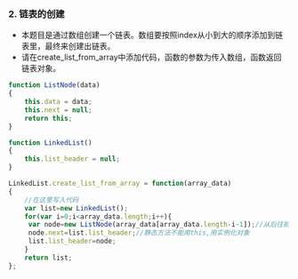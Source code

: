 ### 2.  链表的创建   
-  本题目是通过数组创建一个链表。数组要按照index从小到大的顺序添加到链表里，最终来创建出链表。  
-  请在create_list_from_array中添加代码，函数的参数为传入数组，函数返回链表对象。  
```js
function ListNode(data)
{
    this.data = data;
    this.next = null;
    return this;
}

function LinkedList()
{
    this.list_header = null;
}

LinkedList.create_list_from_array = function(array_data)
{
    //在这里写入代码
    var list=new LinkedList();
    for(var i=0;i<array_data.length;i++){
     var node=new ListNode(array_data[array_data.length-i-1]);//从后往前，先生成后面的
     node.next=list.list_header;//静态方法不能用this,用实例化对象
     list.list_header=node;
    }
    return list;
};
```

